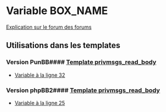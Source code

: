 # Variable BOX_NAME
[Explication sur le forum des forums](http://forum.forumactif.com/t294113-listing-des-variables#BOX_NAME)
## Utilisations dans les templates
### Version PunBB#### [Template privmsgs_read_body](punbb/privmsgs_read_body.md)
* [Variable à la ligne 32](../punbb/privmsgs_read_body.tpl#L32)
### Version phpBB2#### [Template privmsgs_read_body](subsilver/privmsgs_read_body.md)
* [Variable à la ligne 25](../subsilver/privmsgs_read_body.tpl#L25)